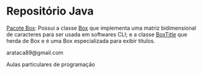 # Repositório Java
<p><a href="https://github.com/arataca89/java/tree/main/Box">Pacote Box</a>: Possui a classe <a href="https://github.com/arataca89/java/tree/main/Box">Box</a> que implementa uma matriz bidimensional de caracteres para ser usada em softwares CLI; e a classe <a href="https://github.com/arataca89/java/blob/main/Box/BoxTitle.java">BoxTitle</a> que herda de Box e é uma Box especializada para exibir títulos.</p> 

<p></p>
<p>arataca89@gmail.com</p>
<p>Aulas particulares de programação</p>
